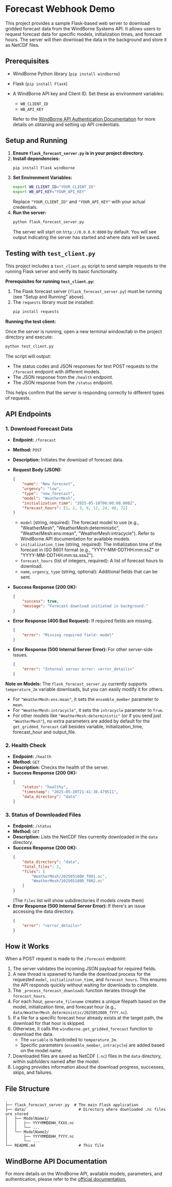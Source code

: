 # Forecast Webhook Demo

This project provides a sample Flask-based web server to download gridded forecast data from the WindBorne Systems API. It allows users to request forecast data for specific models, initialization times, and forecast hours. The server will then download the data in the background and store it as NetCDF files.

## Prerequisites

-   WindBorne Python library (`pip install windborne`)
-   Flask (`pip install Flask`)
-   A WindBorne API key and Client ID. Set these as environment variables:
    -   `WB_CLIENT_ID`
    -   `WB_API_KEY`

    Refer to the [WindBorne API Authentication Documentation](https://windbornesystems.com/docs/api/forecasts#authentication) for more details on obtaining and setting up API credentials.

## Setup and Running

1.  **Ensure `flask_forecast_server.py` is in your project directory.**
2.  **Install dependencies:**
    ```bash
    pip install Flask windborne
    ```
3.  **Set Environment Variables:**
    ```bash
    export WB_CLIENT_ID="YOUR_CLIENT_ID"
    export WB_API_KEY="YOUR_API_KEY"
    ```
    Replace `"YOUR_CLIENT_ID"` and `"YOUR_API_KEY"` with your actual credentials.
4.  **Run the server:**
    ```bash
    python flask_forecast_server.py
    ```
    The server will start on `http://0.0.0.0:8000` by default. You will see output indicating the server has started and where data will be saved.

## Testing with `test_client.py`

This project includes a `test_client.py` script to send sample requests to the running Flask server and verify its basic functionality.

**Prerequisites for running `test_client.py`:**

1.  The Flask forecast server (`flask_forecast_server.py`) must be running (see "Setup and Running" above).
2.  The `requests` library must be installed:
    ```bash
    pip install requests
    ```

**Running the test client:**

Once the server is running, open a new terminal window/tab in the project directory and execute:

```bash
python test_client.py
```

The script will output:
-   The status codes and JSON responses for test POST requests to the `/forecast` endpoint with different models.
-   The JSON response from the `/health` endpoint.
-   The JSON response from the `/status` endpoint.

This helps confirm that the server is responding correctly to different types of requests.

## API Endpoints

### 1. Download Forecast Data

-   **Endpoint:** `/forecast`
-   **Method:** `POST`
-   **Description:** Initiates the download of forecast data.
-   **Request Body (JSON):**
    ```json
    {
        "name": "New forecast",
        "urgency": "low",
        "type": "new_forecast",
        "model": "WeatherMesh",
        "initialization_time": "2025-05-18T00:00:00.000Z",
        "forecast_hours": [1, 2, 3, 6, 12, 24, 48, 72]
    }
    ```
    -   `model` (string, required): The forecast model to use (e.g., "WeatherMesh", "WeatherMesh:deterministic", "WeatherMesh:ens:mean", "WeatherMesh:intracycle"). Refer to WindBorne API documentation for available models.
    -   `initialization_time` (string, required): The initialization time of the forecast in ISO 8601 format (e.g., "YYYY-MM-DDTHH:mm:ssZ" or "YYYY-MM-DDTHH:mm:ss.sssZ").
    -   `forecast_hours` (list of integers, required): A list of forecast hours to download.
    -   `name`, `urgency`, `type` (string, optional): Additional fields that can be sent.

-   **Success Response (200 OK):**
    ```json
    {
        "success": true,
        "message": "Forecast download initiated in background."
    }
    ```
-   **Error Response (400 Bad Request):** If required fields are missing.
    ```json
    {
        "error": "Missing required field: model"
    }
    ```
-   **Error Response (500 Internal Server Error):** For other server-side issues.
    ```json
    {
        "error": "Internal server error: <error_details>"
    }
    ```

**Note on Models:**
The `flask_forecast_server.py` currently supports `temperature_2m` variable downloads, but you can easily modify it for others.
- For `"WeatherMesh:ens:mean"`, it sets the `ensemble_member` parameter to `mean`.
- For `"WeatherMesh:intracycle"`, it sets the `intracycle` parameter to `True`.
- For other models like `"WeatherMesh:deterministic"` (or if you send just `"WeatherMesh"`), no extra parameters are added by default for the `get_gridded_forecast` call besides variable, initialization_time, forecast_hour and output_file.

### 2. Health Check

-   **Endpoint:** `/health`
-   **Method:** `GET`
-   **Description:** Checks the health of the server.
-   **Success Response (200 OK):**
    ```json
    {
        "status": "healthy",
        "timestamp": "2025-05-20T21:41:38.479511",
        "data_directory": "data"
    }
    ```

### 3. Status of Downloaded Files

-   **Endpoint:** `/status`
-   **Method:** `GET`
-   **Description:** Lists the NetCDF files currently downloaded in the `data` directory.
-   **Success Response (200 OK):**
    ```json
    {
        "data_directory": "data",
        "total_files": 2,
        "files": [
            "WeatherMesh/2025051800_f001.nc",
            "WeatherMesh/2025051800_f002.nc"
        ]
    }
    ```
    (The `files` list will show subdirectories if models create them)
-   **Error Response (500 Internal Server Error):** If there's an issue accessing the data directory.
    ```json
    {
        "error": "<error_details>"
    }
    ```

## How it Works

When a POST request is made to the `/forecast` endpoint:
1.  The server validates the incoming JSON payload for required fields.
2.  A new thread is spawned to handle the download process for the requested `model`, `initialization_time`, and `forecast_hours`. This ensures the API responds quickly without waiting for downloads to complete.
3.  The `_process_forecast_downloads` function iterates through the `forecast_hours`.
4.  For each hour, `generate_filename` creates a unique filepath based on the model, initialization time, and forecast hour (e.g., `data/WeatherMesh_deterministic/2025052000_fYYY.nc`).
5.  If a file for a specific forecast hour already exists at the target path, the download for that hour is skipped.
6.  Otherwise, it calls the `windborne.get_gridded_forecast` function to download the data.
    - The `variable` is hardcoded to `temperature_2m`.
    - Specific parameters (`ensemble_member`, `intracycle`) are added based on the model name.
7.  Downloaded files are saved as NetCDF (`.nc`) files in the `data` directory, within subfolders named after the model.
8.  Logging provides information about the download progress, successes, skips, and failures.

## File Structure

```
.
├── flask_forecast_server.py  # The main Flask application
├── data/                       # Directory where downloaded .nc files are stored
│   ├── ModelName1/
│   │   ├── YYYYMMDDHH_fXXX.nc
│   │   └── ...
│   └── ModelName2/
│       ├── YYYYMMDDHH_fYYY.nc
│       └── ...
└── README.md                   # This file
```

## WindBorne API Documentation

For more details on the WindBorne API, available models, parameters, and authentication, please refer to the [official documentation.](https://windbornesystems.com/docs/api/forecasts)
